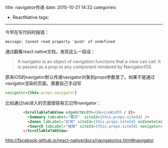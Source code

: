 title: navigatior传递
date: 2015-10-21 14:32
categories:
  - ReactNative
tags:
---
今早在写代码时报错：
```
message: Cannot read property 'push' of undefined
```
通过翻看react native文档，发现这么一段话：

>A navigator is an object of navigation functions that a view can call. It is passed as a prop to any component rendered by NavigatorIOS.        

原来iOS的navigator默认传递navigator对象到props参数里了。如果不是通过navigator渲染的页面，需要自己手动写
```js
navigator={this.props.navigator}
```
比如通过tab进入的页面很容易忘记传navigator：
```html
        <ScrollableTabView edgeHitWidth={deviceWidth / 2}>
          <Summary tabLabel="概况"  siteId={this.props.siteId} />
          <Zones tabLabel="区域" siteId={this.props.siteId} onZoneSelected={this._onZoneSelected} />
          <Search tabLabel="搜索" siteId={this.props.siteId} navigator={this.props.navigator} />
        </ScrollableTabView>
```

<http://facebook.github.io/react-native/docs/navigatorios.html#navigator>
